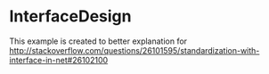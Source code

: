 InterfaceDesign
===============
This example is created to better explanation for http://stackoverflow.com/questions/26101595/standardization-with-interface-in-net#26102100
